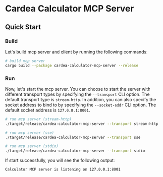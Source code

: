 # Cardea Calculator MCP Server

## Quick Start

### Build

Let's build mcp server and client by running the following commands:

```bash
# build mcp server
cargo build --package cardea-calculator-mcp-server --release
```

### Run

Now, let's start the mcp server. You can choose to start the server with different transport types by specifying the `--transport` CLI option. The default transport type is `stream-http`. In addition, you can also specify the socket address to bind to by specifying the `--socket-addr` CLI option. The default socket address is `127.0.0.1:8001`.

```bash
# run mcp server (stream-http)
./target/release/cardea-calculator-mcp-server --transport stream-http

# run mcp server (sse)
./target/release/cardea-calculator-mcp-server --transport sse

# run mcp server (stdio)
./target/release/cardea-calculator-mcp-server --transport stdio
```

If start successfully, you will see the following output:

```bash
Calculator MCP server is listening on 127.0.0.1:8001
```
